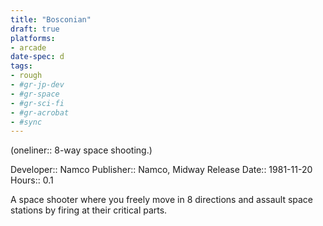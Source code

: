 ```yaml
---
title: "Bosconian"
draft: true
platforms:
- arcade
date-spec: d
tags:
- rough
- #gr-jp-dev 
- #gr-space 
- #gr-sci-fi 
- #gr-acrobat 
- #sync
---
```


(oneliner:: 8-way space shooting.)

Developer:: Namco
Publisher:: Namco, Midway
Release Date:: 1981-11-20
Hours:: 0.1

A space shooter where you freely move in 8 directions and assault space stations by firing at their critical parts.